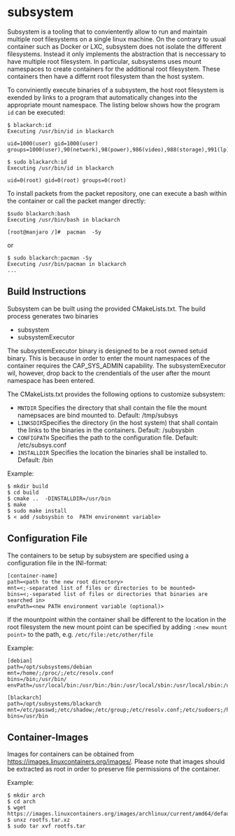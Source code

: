 # subsystem

Subsystem is a tooling that to convientently allow to run and maintain multiple root filesystems on a single linux machine. On the contrary to usual container such as Docker or LXC, subsystem does not isolate the different filesystems. Instead it only implements the abstraction that is neccessary to have multiple root filesystem. In particular, subsystems uses mount namespaces to  create containers for the additional root filesystem. These containers then have a differnt root filesystem than the host system. 

To conviniently execute binaries of a subsystem, the host root filesystem is exended by links to a program that automatically changes into the appropriate mount namespace. The listing below shows how the program `id` can be executed:
```
$ blackarch:id
Executing /usr/bin/id in blackarch

uid=1000(user) gid=1000(user) groups=1000(user),90(network),98(power),986(video),988(storage),991(lp),995(audio),998(wheel)

$ sudo blackarch:id
Executing /usr/bin/id in blackarch

uid=0(root) gid=0(root) groups=0(root)
```

To install packets from the packet repository, one can execute a bash within the container or call the packet manger directly:
```
$sudo blackarch:bash
Executing /usr/bin/bash in blackarch

[root@manjaro /]#  pacman  -Sy
```
or
```
$ sudo blackarch:pacman -Sy
Executing /usr/bin/pacman in blackarch
...
```

## Build Instructions
Subsystem can be built using the provided CMakeLists.txt. The build process generates two binaries 

* subsystem
* subsystemExecutor

The subsystemExecutor binary is designed to be a root owned setuid binary. This is because in order to enter the mount namespaces of the container  requires the CAP_SYS_ADMIN capability. The subsystemExecutor wil, however, drop back to the crendentials of the user after the mount namespace has been entered.

The CMakeLists.txt provides the following options to customize subsystem:

* `MNTDIR` Specifies the directory that shall contain the file the mount namepsaces are bind mounted to. Default: /tmp/subsys
* `LINKSDIR`Specifies the directory (in the host system) that shall contain the links to the binaries in the containers. Default: /subsysbin
* `CONFIGPATH` Specifies the path to the configuration file. Default: /etc/subsys.conf
* `INSTALLDIR` Specifies the location the binaries shall be installed to. Default: /bin

Example:
```
$ mkdir build
$ cd build
$ cmake ..  -DINSTALLDIR=/usr/bin
$ make
$ sudo make install
$ < add /subsysbin to  PATH environemnt variable>
```


## Configuration File
The containers to be setup by subsystem are specified using a configuration file in the INI-format:
```
[container-name]
path=<path to the new root directory>
mnt=<;-separated list of files or directories to be mounted>
bins=<;-separated list of files or directories that binaries are searched in>
envPath=<new PATH environment variable (optional)>
```
If the mountpoint within the container shall be different to the location in the root filesystem the new mount point can be specified by adding `:<new mount point>`  to the path, e.g. `/etc/file:/etc/other/file`

Example:
```
[debian]
path=/opt/subsystems/debian
mnt=/home/;/proc/;/etc/resolv.conf
bins=/bin;/usr/bin/
envPath=/usr/local/bin:/usr/bin:/bin:/usr/local/sbin:/usr/local/sbin:/usr/sbin:/sbin

[blackarch]
path=/opt/subsystems/blackarch
mnt=/etc/passwd;/etc/shadow;/etc/group;/etc/resolv.conf;/etc/sudoers;/home/;/proc/
bins=/usr/bin
```

## Container-Images

Images for containers can be obtained from <https://images.linuxcontainers.org/images/>. Please note that images should be extracted as root in order to preserve file permissions of the container.

Example:
```
$ mkdir arch
$ cd arch
$ wget https://images.linuxcontainers.org/images/archlinux/current/amd64/default/<BUILDTIME>/rootfs.tar.xz
$ unxz rootfs.tar.xz
$ sudo tar xvf rootfs.tar
```
